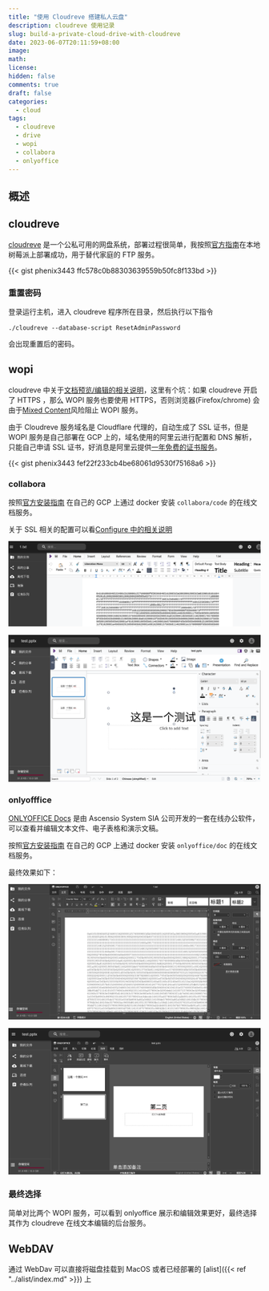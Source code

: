 ```yaml
---
title: "使用 Cloudreve 搭建私人云盘"
description: cloudreve 使用记录
slug: build-a-private-cloud-drive-with-cloudreve
date: 2023-06-07T20:11:59+08:00
image:
math:
license:
hidden: false
comments: true
draft: false
categories:
  - cloud
tags:
  - cloudreve
  - drive
  - wopi
  - collabora
  - onlyoffice
---
```


## 概述

## cloudreve

[cloudreve](https://cloudreve.org/) 是一个公私可用的网盘系统，部署过程很简单，我按照[官方指南](https://docs.cloudreve.org/getting-started/install#docker-compose)在本地树莓派上部署成功，用于替代家庭的 FTP 服务。

{{< gist phenix3443 ffc578c0b88303639559b50fc8f133bd >}}

### 重置密码

登录运行主机，进入 cloudreve 程序所在目录，然后执行以下指令

```shell
./cloudreve --database-script ResetAdminPassword
```

会出现重置后的密码。

## wopi

cloudreve 中关于[文档预览/编辑的相关说明](https://docs.cloudreve.org/use/wopi)，这里有个坑：如果 cloudreve 开启了 HTTPS ，那么 WOPI 服务也要使用 HTTPS，否则浏览器(Firefox/chrome) 会由于[Mixed Content](https://support.mozilla.org/en-US/kb/mixed-content-blocking-firefox)风险阻止 WOPI 服务。

由于 Cloudreve 服务域名是 Cloudflare 代理的，自动生成了 SSL 证书，但是 WOPI 服务是自己部署在 GCP 上的，域名使用的阿里云进行配置和 DNS 解析，只能自己申请 SSL 证书，好消息是阿里云提供[一年免费的证书服务](https://help.aliyun.com/document_detail/156645.html)。

{{< gist phenix3443 fef22f233cb4be68061d9530f75168a6 >}}

### collabora

按照[官方安装指南](https://sdk.collaboraonline.com/docs/installation/CODE_Docker_image.html) 在自己的 GCP 上通过 docker 安装 `collabora/code` 的在线文档服务。

关于 SSL 相关的配置可以看[Configure 中的相关说明](https://sdk.collaboraonline.com/docs/installation/Configuration.html#ssl-configuration)

![collabora 编辑 文本](images/collabora-text.png)

![collabora 编辑 PPT](images/collabora-ppt.png)

### onlyofffice

[ONLYOFFICE Docs](https://www.onlyoffice.com/zh/about.aspx) 是由 Ascensio System SIA 公司开发的一套在线办公软件，可以查看并编辑文本文件、电子表格和演示文稿。

按照[官方安装指南](https://helpcenter.onlyoffice.com/installation/docs-community-install-docker.aspx) 在自己的 GCP 上通过 docker 安装 `onlyoffice/doc` 的在线文档服务。

最终效果如下：

![onlyoffice 编辑 文本](images/onlyoffice-text.png)

![onlyoffice 编辑 PPT](images/onlyoffice-ppt.png)

### 最终选择

简单对比两个 WOPI 服务，可以看到 onlyoffice 展示和编辑效果更好，最终选择其作为 cloudreve 在线文本编辑的后台服务。

## WebDAV

通过 WebDav 可以直接将磁盘挂载到 MacOS 或者已经部署的 [alist]({{< ref "../alist/index.md" >}}) 上
